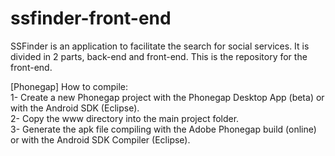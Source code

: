 # ssfinder-front-end
SSFinder is an application to facilitate the search for social services. It is divided in 2 parts, back-end and front-end. This is the repository for the front-end.

[Phonegap] How to compile:  
1- Create a new Phonegap project with the Phonegap Desktop App (beta) or with the Android SDK (Eclipse).  
2- Copy the www directory into the main project folder.  
3- Generate the apk file compiling with the Adobe Phonegap build (online) or with the Android SDK Compiler (Eclipse).
